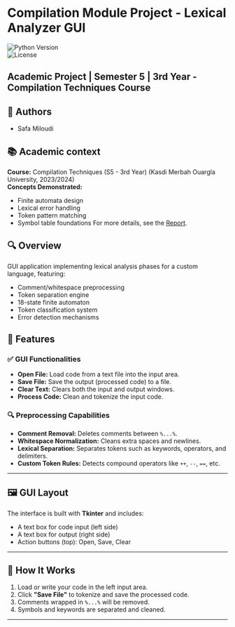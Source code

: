 # Compilation Module Project - Lexical Analyzer GUI  

![Python Version](https://img.shields.io/badge/Python-3.8%2B-blue)  
![License](https://img.shields.io/badge/License-MIT-green)  

**Academic Project** | Semester 5 | 3rd Year - Compilation Techniques Course  
---



## 📝 Authors
- Safa Miloudi
  
## 📚 Academic context  
**Course:** Compilation Techniques (S5 - 3rd Year) (Kasdi Merbah Ouargla University, 2023/2024)  
**Concepts Demonstrated:**  
- Finite automata design  
- Lexical error handling  
- Token pattern matching  
- Symbol table foundations
For more details, see the [Report](https://mega.nz/file/MipwWTgY#gBuDmEpJANLdfEpU6G4ugajnSWWsZOzVkN1veUgI17g).


## 🔍 Overview  
GUI application implementing lexical analysis phases for a custom language, featuring:  
- Comment/whitespace preprocessing  
- Token separation engine  
- 18-state finite automaton  
- Token classification system  
- Error detection mechanisms
  
## 🧩 Features

### ✅ GUI Functionalities
- **Open File:** Load code from a text file into the input area.
- **Save File:** Save the output (processed code) to a file.
- **Clear Text:** Clears both the input and output windows.
- **Process Code:** Clean and tokenize the input code.

### 🔍 Preprocessing Capabilities
- **Comment Removal:** Deletes comments between `%...%`.
- **Whitespace Normalization:** Cleans extra spaces and newlines.
- **Lexical Separation:** Separates tokens such as keywords, operators, and delimiters.
- **Custom Token Rules:** Detects compound operators like `++`, `--`, `==`, etc.

---

## 🖼️ GUI Layout

The interface is built with **Tkinter** and includes:
- A text box for code input (left side)
- A text box for output (right side)
- Action buttons (top): Open, Save, Clear

---

## 🧠 How It Works

1. Load or write your code in the left input area.
2. Click **"Save File"** to tokenize and save the processed code.
3. Comments wrapped in `%...%` will be removed.
4. Symbols and keywords are separated and cleaned.
   





---
